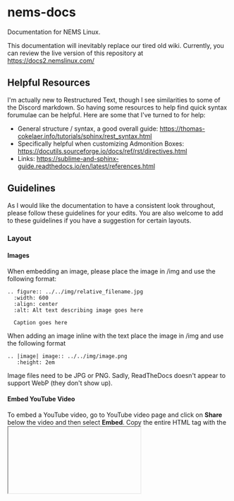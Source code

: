 # nems-docs
Documentation for NEMS Linux.

This documentation will inevitably replace our tired old wiki. Currently, you can review the live version of this repository at https://docs2.nemslinux.com/

## Helpful Resources

I'm actually new to Restructured Text, though I see similarities to some of the Discord markdown. So having some resources to help find quick syntax forumulae can be helpful. Here are some that I've turned to for help:

- General structure / syntax, a good overall guide: https://thomas-cokelaer.info/tutorials/sphinx/rest_syntax.html
- Specifically helpful when customizing Admonition Boxes: https://docutils.sourceforge.io/docs/ref/rst/directives.html
- Links: https://sublime-and-sphinx-guide.readthedocs.io/en/latest/references.html

## Guidelines

As I would like the documentation to have a consistent look throughout, please follow these guidelines for your edits. You are also welcome to add to these guidelines if you have a suggestion for certain layouts.

### Layout

#### Images

When embedding an image, please place the image in /img and use the following format:

```
.. figure:: ../../img/relative_filename.jpg
  :width: 600
  :align: center
  :alt: Alt text describing image goes here

  Caption goes here
```
When adding an image inline with the text place the image in /img and use the following format

```
.. |image| image:: ../../img/image.png
   :height: 2em
```

Image files need to be JPG or PNG. Sadly, ReadTheDocs doesn't appear to support WebP (they don't show up).

#### Embed YouTube Video

To embed a YouTube video, go to YouTube video page and click on **Share** below the video and then select **Embed**. 
Copy the entire HTML tag with the <iframe> tag.
In the rst file, type in

```
.. raw:: html
   <iframe> code here
```
Ensure the iframe code lines up directly below the "r" in raw

For pictorial instructions go here: <https://techwritingmatters.com/documenting-with-sphinx-tutorial-part-3-writing#6_Embedding_a_YouTube_video>



#### Step-By-Step Instructions

When including step-by-step instructions, please use number lists at the top level and second level in such a way that future readers may refer to the instruction as, for example, 2.3 (the 2nd list, 3rd item). If you desire to include images within the steps, you will need to pay particular attention to how this impacts your automated numbering (#.) and may need to switch to static numbering (1., 2., etc).

```
1. Introduction to the section.
  #. This would be step 1 (referred to as 1.1)
  #. This would be step 2 (referred to as 1.2)
  #. This would be step 3 (referred to as 1.3)
2. Introduction to the next section.
  #. Step 1 (referred to as 2.1)
  #. Step 2 (referred to as 2.2)
  #. Step 3 (referred to as 2.3)
```

If editing existing step-by-step instructions, please be particularly mindful that if the numbering changes, any previous post in the community referencing the step will now be broken. Please try to avoid such a situation if possible.

### Blocks

#### Code Block

```
.. code-block:: console

    Here is some code.
    Here is the second line of code.
    If this is the final line of code, simply have a carriage return following it.
```

#### Tip Block

```
.. Tip:: Text for the tip is here
```

#### Warning Block

```
.. Warning:: Text for the tip is here
```

#### Exercise Block

```
.. admonition:: Exercise
  :class: note
  
  Text for the exercise is here
```

